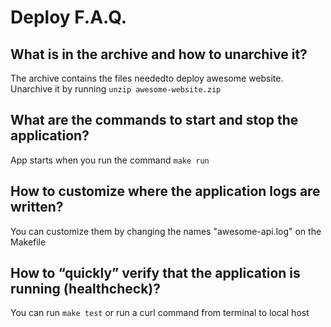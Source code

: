 # Deploy F.A.Q.

## What is in the archive and how to unarchive it?
The archive contains the files neededto deploy awesome website. Unarchive it by running
`unzip awesome-website.zip`

## What are the commands to start and stop the application?
App starts when you run the command `make run`

## How to customize where the application logs are written?
You can customize them by changing the names "awesome-api.log" on the Makefile

## How to “quickly” verify that the application is running (healthcheck)?
You can run `make test` or run a curl command from terminal to local host
